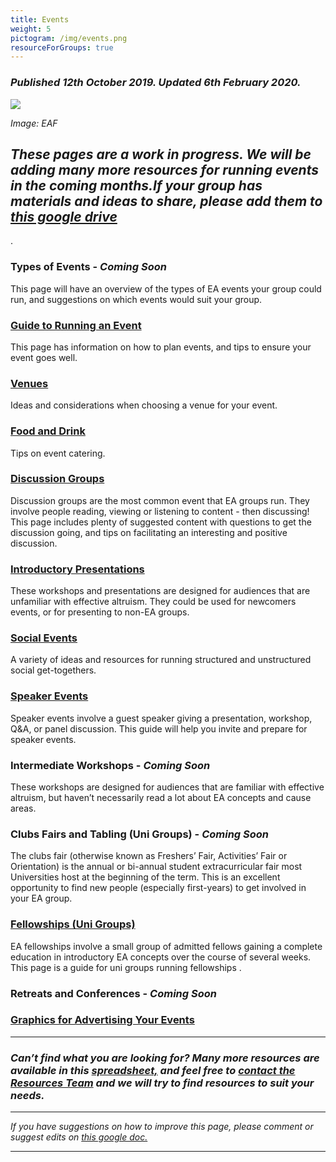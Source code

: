 ```yaml
---
title: Events
weight: 5
pictogram: /img/events.png
resourceForGroups: true
---
```

### _Published 12th October 2019. Updated 6th February 2020._

<p class="large_image_wrapper">
<img src="/img/eventeaf.png" />
</p>

_Image: EAF_

## _These pages are a work in progress. We will be adding many more resources for running events in the coming months.If your group has materials and ideas to share, please add them to_ <a target="_blank" href="https://drive.google.com/drive/u/0/folders/12qIENHT4pEA36Ruy8kEFGUfW6eL2_Ex7">_this google drive_</a>.

### Types of Events -  _Coming Soon_
This page will have an overview of the types of EA events your group could run, and suggestions on which events would suit your group.

### [Guide to Running an Event](/events/guide/)
This page has information on how to plan events, and tips to ensure your event goes well.

### [Venues](/events/venues/)
Ideas and considerations when choosing a venue for your event.

### [Food and Drink](/events/food/)
Tips on event catering.

### [Discussion Groups](/events/discussions/)
Discussion groups are the most common event that EA groups run. They involve people reading, viewing or listening to content - then discussing! This page includes plenty of suggested content with questions to get the discussion going, and tips on facilitating an interesting and positive discussion.

### [Introductory Presentations](/events/intro/)
These workshops and presentations are designed for audiences that are unfamiliar with effective altruism. They could be used for newcomers events, or for presenting to non-EA groups.

### [Social Events](/events/social/)
A variety of ideas and resources for running structured and unstructured social get-togethers. 

### [Speaker Events](/events/speaker/)
Speaker events involve a guest speaker giving a presentation, workshop, Q&A, or panel discussion. This guide will help you invite and prepare for speaker events.

### Intermediate Workshops - _Coming Soon_
These workshops are designed for audiences that are familiar with effective altruism, but haven’t necessarily read a lot about EA concepts and cause areas.


### Clubs Fairs and Tabling (Uni Groups) - _Coming Soon_
The clubs fair (otherwise known as Freshers’ Fair,  Activities’ Fair or Orientation) is the annual or bi-annual student extracurricular fair most Universities host at the beginning of the term. This is an excellent opportunity to find new people (especially first-years) to get involved in your EA group.


### [Fellowships (Uni Groups)](/events/fellowships)
EA fellowships involve a small group of admitted fellows gaining a complete education in introductory EA concepts over the course of several weeks. This page is a guide for uni groups running fellowships.

### Retreats and Conferences - _Coming Soon_

### [Graphics for Advertising Your Events](/graphics/)

<hr> 

### _Can’t find what you are looking for? Many more resources are available in this_ <a target="_blank" href="https://drive.google.com/open?id=1KccDPdGtsX3tS-bE2xrUchqDdIO0qr7jLp6_s1c2ViM">_spreadsheet,_</a> _and feel free to_ <a target="_blank" href="https://resources.eahub.org/contact/">_contact the Resources Team_</a> _and we will try to find resources to suit your needs._  

<hr>

_If you have suggestions on how to improve this page, please comment or suggest edits on_ <a target="_blank" href="https://docs.google.com/document/d/13qpi4813RxPfSvqcwCye4kRlvBcw-4MdHytfwqMQcXU/edit?usp=sharing">_this google doc._</a>

<hr>

